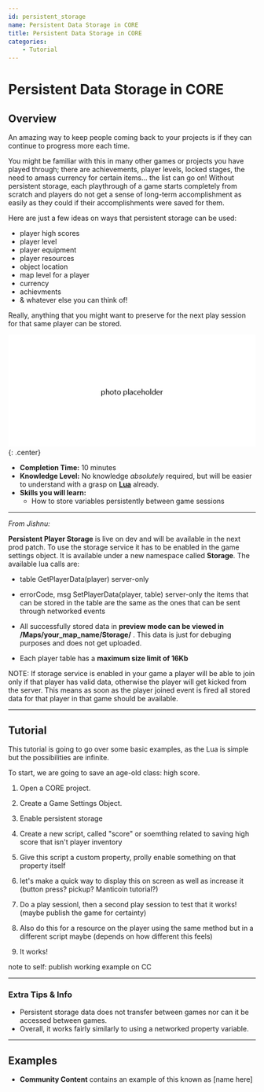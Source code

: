 ```yaml
---
id: persistent_storage
name: Persistent Data Storage in CORE
title: Persistent Data Storage in CORE
categories:
    - Tutorial
---
```


# Persistent Data Storage in CORE

## Overview

An amazing way to keep people coming back to your projects is if they can continue to progress more each time.

You might be familiar with this in many other games or projects you have played through; there are achievements, player levels, locked stages, the need to amass currency for certain items... the list can go on! Without persistent storage, each playthrough of a game starts completely from scratch and players do not get a sense of long-term accomplishment as easily as they could if their accomplishments were saved for them.

Here are just a few ideas on ways that persistent storage can be used:

* player high scores
* player level
* player equipment
* player resources
* object location
* map level for a player
* currency
* achievments
* & whatever else you can think of!

Really, anything that you might want to preserve for the next play session for that same player can be stored.

![Overview Shot](../../img/EditorManual/PersistentStorage/persistenceOverview.png){: .center}

* **Completion Time:** 10 minutes
* **Knowledge Level:** No knowledge *absolutely* required, but will be easier to understand with a grasp on **[Lua](lua_basics_lightbulb.md)** already.
* **Skills you will learn:**
     * How to store variables persistently between game sessions

---

*From Jishnu:*

**Persistent Player Storage** is live on dev and will be available in the next prod patch. To use the storage service it has to be enabled in the game settings object. It is available under a new namespace called **Storage**. The available lua calls are:

* table GetPlayerData(player) server-only

* errorCode, msg SetPlayerData(player, table) server-only
the items that can be stored in the table are the same as the ones that can be sent through networked events

* All successfully stored data in **preview mode can be viewed in /Maps/your_map_name/Storage/** . This data is just for debuging purposes and does not get uploaded.

* Each player table has a **maximum size limit of 16Kb**

NOTE:
If storage service is enabled in your game a player will be able to join only if that player has valid data, otherwise the player will get kicked from the server. This means as soon as the player joined event is fired all stored data for that player in that game should be available.

---

## Tutorial

This tutorial is going to go over some basic examples, as the Lua is simple but the possibilities are infinite.

To start, we are going to save an age-old class: high score.

1. Open a CORE project.

2. Create a Game Settings Object.

3. Enable persistent storage

4. Create a new script, called "score" or soemthing related to saving high score that isn't player inventory

5. Give this script a custom property, prolly enable something on that property itself

6. let's make a quick way to display this on screen as well as increase it (button press? pickup? Manticoin tutorial?)

7. Do a play sessionl, then a second play session to test that it works! (maybe publish the game for certainty)

8. Also do this for a resource on the player using the same method but in a different script maybe (depends on how different this feels)

9. It works!

note to self: publish working example on CC

---

### Extra Tips & Info

* Persistent storage data does not transfer between games nor can it be accessed between games.
* Overall, it works fairly similarly to using a networked property variable.

---

## Examples

* **Community Content** contains an example of this known as [name here]
